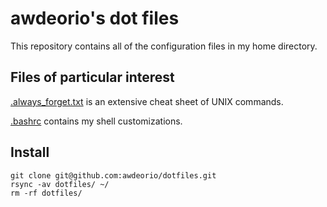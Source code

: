 awdeorio's dot files
====================

This repository contains all of the configuration files in my home directory.

## Files of particular interest

[.always_forget.txt](.always_forget.txt) is an extensive cheat sheet of UNIX commands.

[.bashrc](.bashrc) contains my shell customizations.

## Install
```
git clone git@github.com:awdeorio/dotfiles.git
rsync -av dotfiles/ ~/
rm -rf dotfiles/
```
